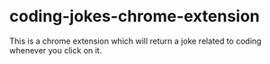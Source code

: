 # coding-jokes-chrome-extension
This is a chrome extension which will return a joke related to coding whenever you click on it.
